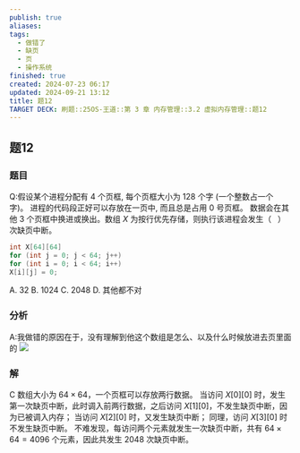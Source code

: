 ```yaml
---
publish: true
aliases: 
tags:
  - 做错了
  - 缺页
  - 页
  - 操作系统
finished: true
created: 2024-07-23 06:17
updated: 2024-09-21 13:12
title: 题12
TARGET DECK: 刷题::25OS-王道::第 3 章 内存管理::3.2 虚拟内存管理::题12
---
```

## 题12
### 题目
Q:假设某个进程分配有 4 个页框, 每个页框大小为 128 个字 (一个整数占一个字)。
进程的代码段正好可以存放在一页中, 而且总是占用 0 号页框。
数据会在其他 3 个页框中换进或换出。数组 $X$ 为按行优先存储，则执行该进程会发生（ $\;$ ）次缺页中断。
```cpp
int X[64][64]
for (int j = 0; j < 64; j++)
for (int i = 0; i < 64; i++)
X[i][j] = 0;
```
A. 32 B. 1024 C. 2048 D. 其他都不对
### 分析
A:我做错的原因在于，没有理解到他这个数组是怎么、以及什么时候放进去页里面的
![](https://img.hwenyi.live/202408192119280.webp)
### 解
C
数组大小为 $64 \times 64$，一个页框可以存放两行数据。
当访问 $X[0][0]$ 时，发生第一次缺页中断，此时调入前两行数据，之后访问 $X[1][0]$，不发生缺页中断，因为已被调入内存；
当访问 $X[2][0]$ 时，又发生缺页中断；
同理，访问 $X[3][0]$ 时不发生缺页中断。
不难发现，每访问两个元素就发生一次缺页中断，共有 $64 \times 64 = 4096$ 个元素，因此共发生 2048 次缺页中断。
<!--ID: 1724147520395-->
